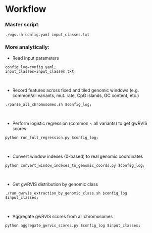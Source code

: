 # Workflow
### Master script:
```
./wgs.sh config.yaml input_classes.txt
```

### More analytically:

- Read input parameters
```
config_log=config.yaml;
input_classes=input_classes.txt;  
```
<br>

- Record features across fixed and tiled genomic windows (e.g. common/all variants, mut. rate, CpG islands, GC content, etc.) 
```
./parse_all_chromosomes.sh $config_log;
```
<br>


- Perform logistic regression (common ~ all variants) to get gwRVIS scores 
```
python run_full_regression.py $config_log;   
```
<br>


- Convert window indexes (0-based) to real genomic coordinates 
```
python convert_window_indexes_to_genomic_coords.py $config_log;
```
<br>

- Get gwRVIS distribution by genomic class 
```
./run_gwrvis_extraction_by_genomic_class.sh $config_log $input_classes;
```
<br>

- Aggregate gwRVIS scores from all chromosomes
```
python aggregate_gwrvis_scores.py $config_log $input_classes;
```
<br>
